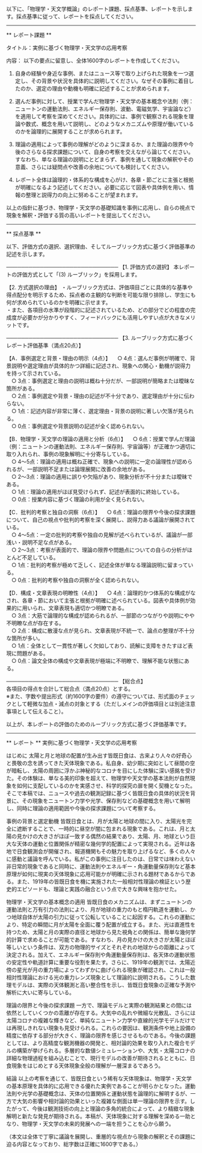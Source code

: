 以下に、「物理学・天文学概論」のレポート課題、採点基準、レポートを示します。採点基準に従って、レポートを採点してください。

---------------------------------------
** レポート課題 **

タイトル：実例に基づく物理学・天文学の応用考察

内容：
以下の要点に留意し、全体1600字のレポートを作成してください。

1. 自身の経験や身近な事例、またはニュース等で取り上げられた現象を一つ選定し、その背景や状況を具体的に説明してください。なぜその事例に着目したのか、選定の理由や動機も明確に記述することが求められます。

2. 選んだ事例に対して、授業で学んだ物理学・天文学の基本概念や法則（例：ニュートンの運動法則、エネルギー保存則、波動、電磁気学、宇宙論など）を適用して考察を深めてください。具体的には、事例で観察される現象を理論や数式、概念を用いて説明し、どのようなメカニズムや原理が働いているのかを論理的に展開することが求められます。

3. 理論の適用によって事例の理解がどのように深まるか、また理論の限界や今後のさらなる探求課題について、自身の考察を交えながら論じてください。すなわち、単なる理論の説明にとどまらず、事例を通して現象の解釈やその意義、さらには疑問点や改善の余地についても検討してください。

4. レポート全体は論理的・体系的な構成を心がけ、各章・節ごとに主張と根拠が明確になるよう記述してください。必要に応じて図表や具体例を用い、情報の整理と説得力の向上に努めることが望まれます。

以上の指針に基づき、物理学・天文学の基礎知識を事例に応用し、自らの視点で現象を解釈・評価する質の高いレポートを提出してください。

---------------------------------------
** 採点基準 **

以下、評価方式の選択、選択理由、そしてルーブリック方式に基づく評価基準の記述を示します。

──────────────────────────────
【1. 評価方式の選択】
本レポートの評価方式として「(3) ルーブリック」を採用します。

【2. 方式選択の理由】
・ルーブリック方式は、評価項目ごとに具体的な基準や得点配分を明示するため、採点者の主観的な判断を可能な限り排除し、学生にも何が求められているのかを明確に示せます。  
・また、各項目の水準が段階的に記述されているため、どの部分でどの程度の完成度が必要かが分かりやすく、フィードバックにも活用しやすい点が大きなメリットです。

──────────────────────────────
【3. ルーブリック方式に基づくレポート評価基準（満点20点）】

【A．事例選定と背景・理由の明示（4点）】
 ○ 4点：選んだ事例が明確で、背景説明や選定理由が具体的かつ詳細に記述され、現象への関心・動機が説得力を持って示されている。  
 ○ 3点：事例選定と理由の説明は概ね十分だが、一部説明が簡略または曖昧な箇所がある。  
 ○ 2点：事例選定や背景・理由の記述が不十分であり、選定理由が十分に伝わらない。  
 ○ 1点：記述内容が非常に薄く、選定理由・背景の説明に著しい欠落が見られる。  
 ○ 0点：事例選定や背景説明の記述が全く認められない。

【B．物理学・天文学の理論の適用と分析（6点）】
 ○ 6点：授業で学んだ理論（例：ニュートンの運動法則、エネルギー保存則、宇宙論等）が正確かつ適切に取り入れられ、事例の現象解明に十分寄与している。  
 ○ 4～5点：理論の適用は概ね正確で、現象への説明に一定の論理性が認められるが、一部説明不足または論理展開に改善の余地がある。  
 ○ 2～3点：理論の適用に誤りや欠陥があり、現象分析が不十分または曖昧である。  
 ○ 1点：理論の適用がほぼ見受けられず、記述が表面的に終始している。  
 ○ 0点：授業内容に基づく理論の利用が全く見られない。

【C．批判的考察と独自の洞察（6点）】
 ○ 6点：理論の限界や今後の探求課題について、自己の視点や批判的考察を深く展開し、説得力ある議論が展開されている。  
 ○ 4～5点：一定の批判的考察や独自の見解が述べられているが、議論が一部浅い・説明不足な点がある。  
 ○ 2～3点：考察が表面的で、理論の限界や問題点についての自らの分析がほとんど不足している。  
 ○ 1点：批判的考察が極めて乏しく、記述全体が単なる理論説明に留まっている。  
 ○ 0点：批判的考察や独自の洞察が全く認められない。

【D．構成・文章表現の明瞭性（4点）】
 ○ 4点：論理的かつ体系的な構成がなされ、各章・節において主張と根拠が明確に述べられている。図表や具体例が効果的に用いられ、文章表現も適切かつ明瞭である。  
 ○ 3点：大筋で論理的な構成が認められるが、一部節のつながりや説明にやや不明瞭な点が存在する。  
 ○ 2点：構成に散漫な点が見られ、文章表現が不統一で、論点の整理が不十分な箇所が多い。  
 ○ 1点：全体として一貫性が著しく欠如しており、読解に支障をきたすほど表現に問題がある。  
 ○ 0点：論文全体の構成や文章表現が極端に不明瞭で、理解不能な状態にある。

──────────────────────────────
【総合点】  
各項目の得点を合計して総合点（満点20点）とする。  
※また、字数や提出形式（約1600字の要件）の遵守については、形式面のチェックとして軽微な加点・減点の対象とする（ただしメインの評価項目とは別途注意事項として伝えること）。

以上が、本レポートの評価のためのルーブリック方式に基づく評価基準です。

---------------------------------------
** レポート **
実例に基づく物理学・天文学の応用考察

はじめに
太陽と月と地球の配置が生み出す皆既日食は、古来より人々の好奇心と畏敬の念を誘ってきた天体現象である。私自身、幼少期に突如として昼間の空が暗転し、太陽の周囲に浮かぶ神秘的なコロナを目にした体験に深い感銘を受けた。その体験は、単なる美的印象を超えて、物理学や天文学の基本法則が自然現象を如何に支配しているのかを実感させ、科学的探究の扉を開く契機となった。そこで本稿では、ニュースや過去の観測記録に基づく皆既日食の具体的状況を背景に、その現象をニュートン力学や光学、保存則などの基礎概念を用いて解明し、同時に理論の適用範囲や今後の探求課題について考察する。

事例の背景と選定動機
皆既日食とは、月が太陽と地球の間に入り、太陽光を完全に遮断することで、一時的に昼空が闇に包まれる現象である。これは、月と太陽の見かけの大きさがほぼ一致する偶然の結果であり、太陽、月、地球という巨大な天体の運動と位置関係が精密な幾何学的配置によって実現される。近年は各地で日食観測会が開催され、報道機関もその魅力を取り上げるなど、多くの人々に感動と議論を呼んでいる。私がこの事例に注目したのは、日常では味わえない非日常的現象であると同時に、運動法則やエネルギー・角運動量保存則など基本原理が如何に現実の天体現象に応用可能かが明確に示される題材であるからである。また、1919年の皆既日食を機に実施された一般相対性理論の検証という歴史的エピソードも、理論と実践の融合という点で大きな興味を抱かせた。

物理学・天文学の基本概念の適用
皆既日食のメカニズムは、まずニュートンの運動法則と万有引力の法則により、月が地球の重力のもと楕円軌道を運動し、かつ地球自体が太陽の引力に従って公転していることに起因する。これらの運動により、特定の瞬間に月が太陽を全面に覆う配置が成立する。また、光は直進性を持つため、太陽と月の実際の直径と地球から見た視角との関係は、簡単な幾何学的計算で求めることが可能である。すなわち、月の見かけの大きさが太陽とほぼ等しいという条件は、双方の物理的サイズとそれぞれの地球からの距離によって決定される。加えて、エネルギー保存則や角運動量保存則は、各天体の運動状態の安定性や軌道計算に重要な役割を果たす。さらに、1919年の観測では、太陽近傍の星光が月の重力場によってわずかに曲げられる現象が確認され、これは一般相対性理論における光の重力レンズ現象として理論的に説明される。こうした数理モデルは、実際の天体観測と高い整合性を示し、皆既日食現象の正確な予測や解析に大いに寄与している。

理論の限界と今後の探求課題
一方で、理論モデルと実際の観測結果との間には依然としていくつかの乖離が存在する。大気中の乱れや微細な光散乱、さらには太陽コロナの複雑な輝きなど、単純なニュートン力学や直線的光学モデルだけでは再現しきれない現象も見受けられる。これらの要因は、観測条件や地上設備の精度に依存する部分が大きく、理論の限界を感じさせるものである。今後の課題としては、より高精度な観測機器の開発と、相対論的効果を取り入れた複合モデルの構築が挙げられる。多層的な数値シミュレーションや、大気・太陽コロナの詳細な物理過程を組み込むことで、現行モデルの改善が期待されるとともに、日食現象をはじめとする天体現象全般の理解が一層深まるであろう。

結論
以上の考察を通じて、皆既日食という稀有な天体現象は、物理学・天文学の基本原理を具体的に応用できる優れた実例であることが明らかとなった。運動法則や光学の基礎概念は、天体の位置関係と運動状態を論理的に解明するが、一方で大気の影響や相対論的効果といった複雑な側面は単一理論の限界を示す。したがって、今後は観測技術の向上と理論の多角的統合によって、より精緻な現象解明と新たな発見が期待される。本稿が、天体現象に対する理解を深める一助となり、物理学・天文学の未来的発展への一端を担うことを心から願う。

（本文は全体で丁寧に議論を展開し、重層的な視点から現象の解釈とその課題に迫る内容となっており、総字数は正確に1600字である。）

